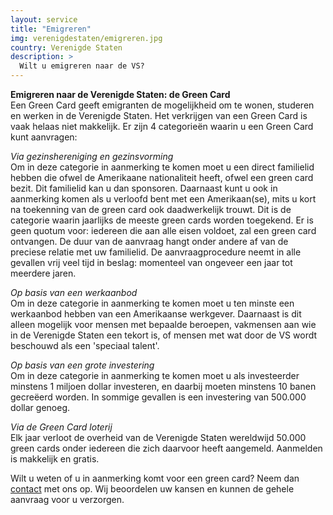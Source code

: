 ```yaml
---
layout: service
title: "Emigreren"
img: verenigdestaten/emigreren.jpg
country: Verenigde Staten
description: >
  Wilt u emigreren naar de VS?
---
```

<p>
<strong>Emigreren naar de Verenigde Staten: de Green Card</strong><br/>
Een Green Card geeft emigranten de mogelijkheid om te wonen, studeren en werken in de Verenigde Staten. Het verkrijgen van een Green Card is vaak helaas niet makkelijk. Er zijn 4 categorieën waarin u een Green Card kunt aanvragen:
</p>

<p>
<i>Via gezinshereniging en gezinsvorming</i><br/>
Om in deze categorie in aanmerking te komen moet u een direct familielid hebben die ofwel de Amerikaane nationaliteit heeft, ofwel een green card bezit. Dit familielid kan u dan sponsoren. Daarnaast kunt u ook in aanmerking komen als u verloofd bent met een Amerikaan(se), mits u kort na toekenning van de green card ook daadwerkelijk trouwt. Dit is de categorie waarin jaarlijks de meeste green cards worden toegekend. Er is geen quotum voor: iedereen die aan alle eisen voldoet, zal een green card ontvangen. De duur van de aanvraag hangt onder andere af van de preciese relatie met uw familielid. De aanvraagprocedure neemt in alle gevallen vrij veel tijd in beslag: momenteel van ongeveer een jaar tot meerdere jaren.
</p>

<p>
<i>Op basis van een werkaanbod</i><br/>
Om in deze categorie in aanmerking te komen moet u ten minste een werkaanbod hebben van een Amerikaanse werkgever. Daarnaast is dit alleen mogelijk voor mensen met bepaalde beroepen, vakmensen aan wie in de Verenigde Staten een tekort is, of mensen met wat door de VS wordt beschouwd als een 'speciaal talent'.
</p>

<p>
<i>Op basis van een grote investering</i><br/>
Om in deze categorie in aanmerking te komen moet u als investeerder minstens 1 miljoen dollar investeren, en daarbij moeten minstens 10 banen gecreëerd worden. In sommige gevallen is een investering van 500.000 dollar genoeg.
</p>

<p>
<i>Via de Green Card loterij</i><br/>
Elk jaar verloot de overheid van de Verenigde Staten wereldwijd 50.000 green cards onder iedereen die zich daarvoor heeft aangemeld. Aanmelden is makkelijk en gratis.
</p>

<p>Wilt u weten of u in aanmerking komt voor een green card? Neem dan <a href="{{ site.baseurl }}/contact">contact</a> met ons op. Wij beoordelen uw kansen en kunnen de gehele aanvraag voor u verzorgen.
</p>
